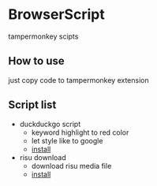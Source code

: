 # BrowserScript
tampermonkey scipts

## How to use
just copy code to tampermonkey extension

## Script list
- duckduckgo script
  - keyword highlight to red color
  - let style like to google
  - [install](https://greasyfork.org/zh-TW/scripts/432980-duckduckgo-script)
- risu download
  - download risu media file
  - [install](https://greasyfork.org/zh-TW/scripts/425073-risu-download)